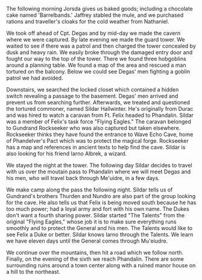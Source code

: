 The following morning Jorsda gives us baked goods; including a chocolate cake named 'Barrelbands.' Jaffrey stabled the mule, and we purchased rations and traveller's cloaks for the cold weather from Nathaniel.

We took off ahead of Cpt. Degas and by mid-day we made the cavern where we were captured. By late evening we made the guard tower. We waited to see if there was a patrol and then charged the tower concealed by dusk and heavy rain. We easily broke through the damaged entry door and fought our way to the top of the tower. There we found three hobgoblins around a planning table. We found a map of the area and rescued a man tortured on the balcony. Below we could see Degas' men fighting a goblin patrol we had avoided.

Downstairs, we searched the locked closet which contained a hidden switch revealing a passage to the basement. Degas' men arrived and prevent us from searching further. Afterwards, we treated and questioned the tortured commoner, named Sildar Hallwinter. He's originally from Durac and was hired to watch a caravan from Ft. Felix headed to Phandalin. Sildar was a member of Felix's task force "Flying Eagles." The caravan belonged to Gundrand Rockseeker who was also captured but taken elsewhere. Rockseeker thinks they have found the entrance to Wave Echo Cave, home of Phandelver's Pact which was to protect the magical forge. Rockseeker has a map and references in ancient texts to help find the cave. Sildar is also looking for his friend Iarno Albrek, a wizard.

We stayed the night at the tower. The following day Sildar decides to travel with us over the moutain pass to Phandalin where we will meet Degas and his men, who will travel back through Me'uidre, in a few days.

We make camp along the pass the following night. Sildar tells us of Gundrand's brothers Thurden and Nundro are also part of the group looking for the cave. He also tells us that Felix is being moved south because he has too much power; had a loyal army and fort with his own name. The Dukes don't want a fourth sharing power. Sildar started "The Talents" from the original "Flying Eagles," whose job it is to make sure everything runs smoothly and to protect the General and his men. The Talents would like to see Felix a Duke or better. Sildar knows Iarno through the Talents. We learn we have eleven days until the General comes through Mu'eiudre.

We continue over the mountains, then hit a road which we follow north. Finally, on the evening of the sixth we reach Phandalin. There are some surrounding ruins around a town center along with a ruined manor house on a hill to the northeast.
